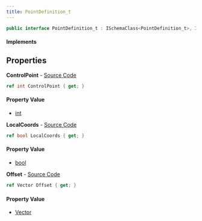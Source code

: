 ```yaml
---
title: PointDefinition_t
---
```


```csharp
public interface PointDefinition_t : ISchemaClass<PointDefinition_t>, ISchemaField, ISchemaClass, INativeHandle
```

#### Implements

## Properties

**ControlPoint** - [Source Code](https://github.com/swiftly-solution/swiftlys2/blob/master/managed/src/SwiftlyS2.Generated/Schemas/Interfaces/PointDefinition_t.cs#L16)

```csharp
ref int ControlPoint { get; }
```

#### Property Value

- [int](https://learn.microsoft.com/dotnet/api/system.int32)

**LocalCoords** - [Source Code](https://github.com/swiftly-solution/swiftlys2/blob/master/managed/src/SwiftlyS2.Generated/Schemas/Interfaces/PointDefinition_t.cs#L18)

```csharp
ref bool LocalCoords { get; }
```

#### Property Value

- [bool](https://learn.microsoft.com/dotnet/api/system.boolean)

**Offset** - [Source Code](https://github.com/swiftly-solution/swiftlys2/blob/master/managed/src/SwiftlyS2.Generated/Schemas/Interfaces/PointDefinition_t.cs#L20)

```csharp
ref Vector Offset { get; }
```

#### Property Value

- [Vector](/docs/api/shared/natives/vector)

